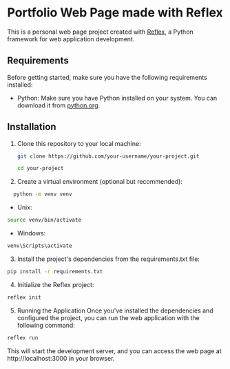 # Portfolio Web Page made with Reflex

This is a personal web page project created with [Reflex](URL_TO_REPOSITORY), a Python framework for web application development.

## Requirements

Before getting started, make sure you have the following requirements installed:

- Python: Make sure you have Python installed on your system. You can download it from [python.org](https://www.python.org/).

## Installation

1. Clone this repository to your local machine:

   ```bash
   git clone https://github.com/your-username/your-project.git
   ```
   ```bash
   cd your-project
   ```
   
2. Create a virtual environment (optional but recommended):
```bash
  python -m venv venv
```

* Unix:
```bash
source venv/bin/activate
```

* Windows:
```bash
venv\Scripts\activate
```

3. Install the project's dependencies from the requirements.txt file:

```bash
pip install -r requirements.txt
```

4. Initialize the Reflex project:

```bash
reflex init
```

5. Running the Application
Once you've installed the dependencies and configured the project, you can run the web application with the following command:

```bash
reflex run
```

This will start the development server, and you can access the web page at http://localhost:3000 in your browser.
